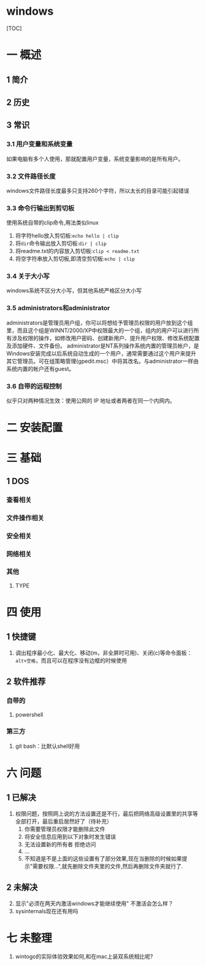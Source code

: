 # windows
[TOC]
# 一 概述
## 1 简介
## 2 历史
## 3 常识
### 3.1 用户变量和系统变量  
如果电脑有多个人使用，那就配置用户变量，系统变量影响的是所有用户。

### 3.2 文件路径长度
windows文件路径长度最多只支持260个字符，所以太长的目录可能引起错误

### 3.3 命令行输出到剪切板
使用系统自带的clip命令,用法类似linux
1. 将字符hello放入剪切板:`echo hello | clip`
2. 将`dir`命令输出放入剪切板:`dir | clip`
3. 将readme.txt的内容放入剪切板:`clip < readme.txt`
4. 将空字符串放入剪切板,即清空剪切板:`echo | clip`

### 3.4 关于大小写
windows系统不区分大小写，但其他系统严格区分大小写

### 3.5 administrators和administrator
administrators是管理员用户组，你可以将想给予管理员权限的用户放到这个组里，而且这个组是WINNT/2000/XP中权限最大的一个组，组内的用户可以进行所有涉及权限的操作，如修改用户密码、创建新用户、提升用户权限、修改系统配置及添加硬件、文件备份。
administrator是NT系列操作系统内置的管理员帐户，是Windows安装完成以后系统自动生成的一个用户，通常需要通过这个用户来提升其它管理员。可在组策略管理(gpedit.msc）中将其改名。与administrator一样由系统内置的帐户还有guest。

### 3.6 自带的远程控制
似乎只对两种情况生效：使用公网的 IP 地址或者两者在同一个内网内。

# 二 安装配置
# 三 基础
## 1 DOS
### 查看相关
### 文件操作相关
### 安全相关
### 网络相关
### 其他
1. TYPE

# 四 使用
## 1 快捷键
1. 调出程序最小化、最大化、移动(m，非全屏时可用)、关闭(c)等命令面板：`alt+空格`，而且可以在程序没有边框的时候使用

## 2 软件推荐
### 自带的
1. powershell
### 第三方
1. git bash：比默认shell好用

# 六 问题
## 1 已解决
1. 权限问题，按照网上说的方法设置还是不行，最后把网络高级设置里的共享等全部打开，最后重启居然好了（待补充）
    1. 你需要管理员权限才能删除此文件
    2. 将安全信息应用到以下对象时发生错误
    3. 无法设置新的所有者 拒绝访问
    4. ...
    5. 不知道是不是上面的这些设置有了部分效果,现在当删除的时候如果提示"需要权限...",就先删除文件夹里的文件,然后再删除文件夹就行了.

## 2 未解决
2. 显示"必须在两天内激活windows才能继续使用"
    不激活会怎么样？
3. sysinternals现在还有用吗

# 七 未整理
1. wintogo的实际体验效果如何,和在mac上装双系统相比呢?
